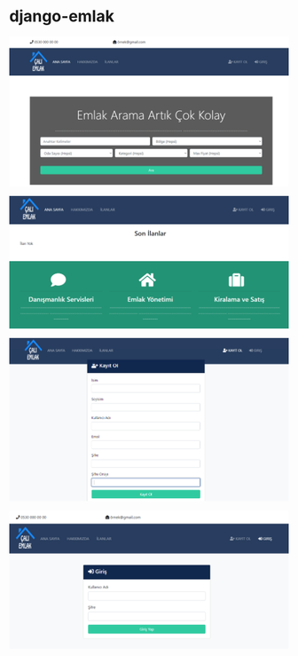 # django-emlak

!['home'](https://github.com/serkankaracali/django-emlak/blob/master/static/home.png)

!['home2'](https://github.com/serkankaracali/django-emlak/blob/master/static/home2.png)

!['register'](https://github.com/serkankaracali/django-emlak/blob/master/static/register.png)

!['login'](https://github.com/serkankaracali/django-emlak/blob/master/static/login.png)

